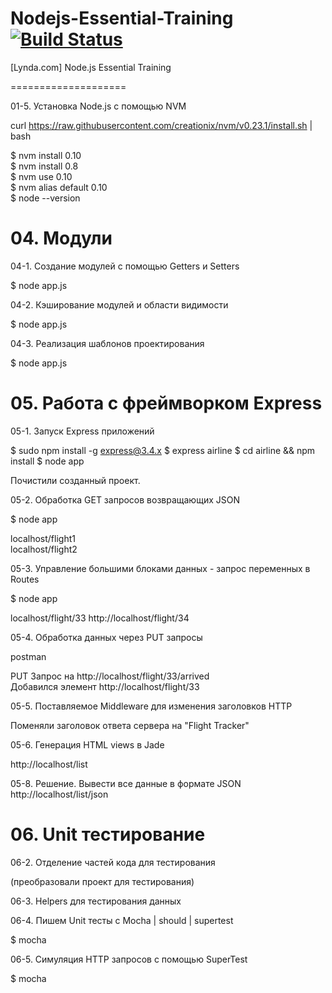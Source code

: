 # Nodejs-Essential-Training [![Build Status](https://travis-ci.org/marley-nodejs/Nodejs-Essential-Training.svg?branch=master)](https://travis-ci.org/marley-nodejs/Nodejs-Essential-Training)
[Lynda.com] Node.js Essential Training


====================



01-5. Установка Node.js с помощью NVM

curl https://raw.githubusercontent.com/creationix/nvm/v0.23.1/install.sh | bash  

$ nvm install 0.10  
$ nvm install 0.8  
$ nvm use 0.10  
$ nvm alias default 0.10  
$ node --version


# 04. Модули

04-1. Создание модулей с помощью Getters и Setters

$ node app.js


04-2. Кэширование модулей и области видимости  

$ node app.js  


04-3. Реализация шаблонов проектирования

$ node app.js


# 05. Работа с фреймворком Express

05-1. Запуск Express приложений

$ sudo npm install -g express@3.4.x
$ express airline
$ cd airline && npm install
$ node app

Почистили созданный проект.


05-2. Обработка GET запросов возвращающих JSON


$ node app

localhost/flight1  
localhost/flight2  


05-3. Управление большими блоками данных - запрос переменных в Routes  

$ node app

localhost/flight/33
http://localhost/flight/34


05-4. Обработка данных через PUT запросы  


postman

PUT Запрос на http://localhost/flight/33/arrived  
Добавился элемент http://localhost/flight/33


05-5. Поставляемое Middleware для изменения заголовков HTTP

Поменяли заголовок ответа сервера на "Flight Tracker"


05-6. Генерация HTML views в Jade

http://localhost/list


05-8. Решение. Вывести все данные в формате JSON  
http://localhost/list/json



# 06. Unit тестирование

06-2. Отделение частей кода для тестирования

(преобразовали проект для тестирования)


06-3. Helpers для тестирования данных


06-4. Пишем Unit тесты с Mocha | should | supertest

$ mocha


06-5. Симуляция HTTP запросов с помощью SuperTest

$ mocha
